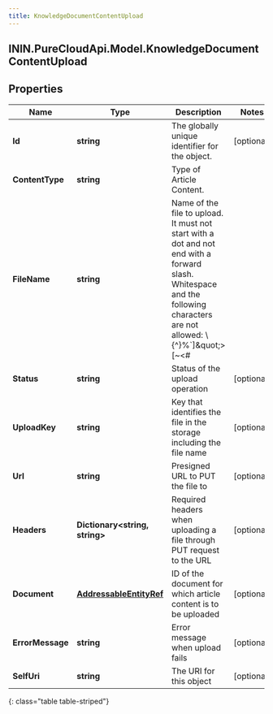 ```yaml
---
title: KnowledgeDocumentContentUpload
---
```

## ININ.PureCloudApi.Model.KnowledgeDocumentContentUpload

## Properties

|Name | Type | Description | Notes|
|------------ | ------------- | ------------- | -------------|
| **Id** | **string** | The globally unique identifier for the object. | [optional] |
| **ContentType** | **string** | Type of Article Content. | |
| **FileName** | **string** | Name of the file to upload. It must not start with a dot and not end with a forward slash. Whitespace and the following characters are not allowed: \\{^}%&#x60;]\&quot;&gt;[~&lt;#| | |
| **Status** | **string** | Status of the upload operation | [optional] |
| **UploadKey** | **string** | Key that identifies the file in the storage including the file name | [optional] |
| **Url** | **string** | Presigned URL to PUT the file to | [optional] |
| **Headers** | **Dictionary&lt;string, string&gt;** | Required headers when uploading a file through PUT request to the URL | [optional] |
| **Document** | [**AddressableEntityRef**](AddressableEntityRef.html) | ID of the document for which article content is to be uploaded | [optional] |
| **ErrorMessage** | **string** | Error message when upload fails | [optional] |
| **SelfUri** | **string** | The URI for this object | [optional] |
{: class="table table-striped"}


